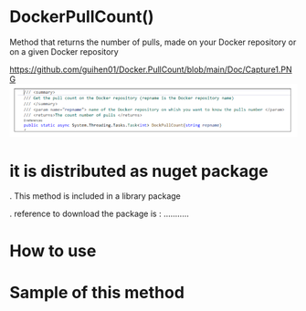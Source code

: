 # DockerPullCount()

Method that returns the number of pulls, made on your Docker repository or on a given Docker repository

https://github.com/guihen01/Docker.PullCount/blob/main/Doc/Capture1.PNG
![alt text](https://github.com/guihen01/Docker.PullCount/blob/main/Doc/Capture1.PNG "Logo Title Text 1")

# it is distributed as nuget package 
. This method is included in a library package

. reference to download the package is :  ...........
 
 # How to use


# Sample of this method 



